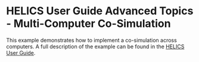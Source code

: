 # HELICS User Guide Advanced Topics - Multi-Computer Co-Simulation

This example demonstrates how to implement a co-simulation across computers. A full description of the example can be found in the [HELICS User Guide](https://docs.helics.org/en/latest/user-guide/examples/advanced_examples/advanced_brokers_multicomputer.html).